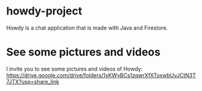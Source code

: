 # howdy-project
Howdy is a chat application that is made with Java and Firestore. 

# See some pictures and videos
I invite you to see some pictures and videos of Howdy: https://drive.google.com/drive/folders/1xKWyBCs1zqwrXfXToxwbUyJCtN3T7JTX?usp=share_link
